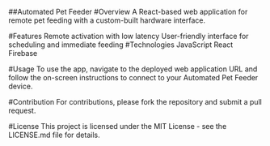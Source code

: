 ##Automated Pet Feeder
#Overview
A React-based web application for remote pet feeding with a custom-built hardware interface.

#Features
Remote activation with low latency
User-friendly interface for scheduling and immediate feeding
#Technologies
JavaScript
React
Firebase

#Usage
To use the app, navigate to the deployed web application URL and follow the on-screen instructions to connect to your Automated Pet Feeder device.

#Contribution
For contributions, please fork the repository and submit a pull request.

#License
This project is licensed under the MIT License - see the LICENSE.md file for details.
